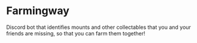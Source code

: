 # Farmingway
Discord bot that identifies mounts and other collectables that you and your friends are missing, so that you can farm them together!
